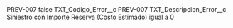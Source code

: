 <?xml version="1.0" encoding="UTF-8"?>
<CustomMetadata xmlns="http://soap.sforce.com/2006/04/metadata" xmlns:xsi="http://www.w3.org/2001/XMLSchema-instance" xmlns:xsd="http://www.w3.org/2001/XMLSchema">
    <label>PREV-007</label>
    <protected>false</protected>
    <values>
        <field>TXT_Codigo_Error__c</field>
        <value xsi:type="xsd:string">PREV-007</value>
    </values>
    <values>
        <field>TXT_Descripcion_Error__c</field>
        <value xsi:type="xsd:string">Siniestro con Importe Reserva (Costo Estimado) igual a 0</value>
    </values>
</CustomMetadata>
